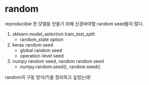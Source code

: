 # random

reproducible 한 모델을 만들기 위해 신경써야할 random seed들이 많다.


1. sklearn.model_selection.train_test_split
    - random_state option
2. keras random seed
    - global random seed
    - operation-level seed
3. numpy random seed, random random seed
    - numpy.random.seed(), random.seed()


random의 구동 방식(?)을 정리하고 싶었는데! 
